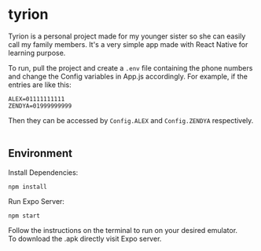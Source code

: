 # tyrion
Tyrion is a personal project made for my younger sister so she can easily call my family members. It's a very simple app made with React Native for learning purpose.

To run, pull the project and create a `.env` file containing the phone numbers and change the Config variables in App.js accordingly. For example, if the entries are like this:<br>
```
ALEX=01111111111
ZENDYA=01999999999
```

Then they can be accessed by `Config.ALEX` and `Config.ZENDYA` respectively.<br><br>

## Environment
Install Dependencies:
```
npm install
```
Run Expo Server:
```
npm start
```
Follow the instructions on the terminal to run on your desired emulator.<br>
To download the .apk directly visit Expo server.
